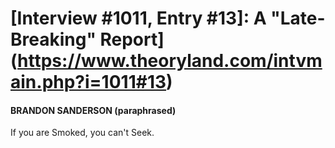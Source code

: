 # [Interview #1011, Entry #13]: A "Late-Breaking" Report](https://www.theoryland.com/intvmain.php?i=1011#13)

#### BRANDON SANDERSON (paraphrased)

If you are Smoked, you can't Seek.

